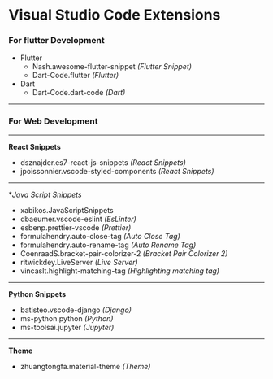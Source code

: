 # Visual Studio Code Extensions

### For flutter Development
- Flutter
    - Nash.awesome-flutter-snippet  *(Flutter Snippet)*
    - Dart-Code.flutter  *(Flutter)*
- Dart
    - Dart-Code.dart-code  *(Dart)*
----
### For Web Development
----
**React Snippets**
- dsznajder.es7-react-js-snippets  *(React Snippets)*
- jpoissonnier.vscode-styled-components  *(React Snippets)*
----
**Java Script Snippets*
- xabikos.JavaScriptSnippets
- dbaeumer.vscode-eslint *(EsLinter)*
- esbenp.prettier-vscode *(Prettier)*
- formulahendry.auto-close-tag *(Auto Close Tag)*
- formulahendry.auto-rename-tag *(Auto Rename Tag)*
- CoenraadS.bracket-pair-colorizer-2 *(Bracket Pair Colorizer 2)*
- ritwickdey.LiveServer *(Live Server)* 
- vincaslt.highlight-matching-tag *(Highlighting matching tag)*
---
**Python Snippets**
- batisteo.vscode-django *(Django)*
- ms-python.python *(Python)*
- ms-toolsai.jupyter *(Jupyter)*
---
**Theme**
- zhuangtongfa.material-theme *(Theme)*

